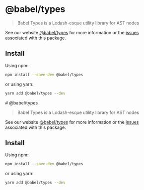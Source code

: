 # @babel/types

> Babel Types is a Lodash-esque utility library for AST nodes

See our website [@babel/types](https://babeljs.io/docs/en/babel-types) for more information or the [issues](https://github.com/babel/babel/issues?utf8=%E2%9C%93&q=is%3Aissue+label%3A%22pkg%3A%20types%22+is%3Aopen) associated with this package.

## Install

Using npm:

```sh
npm install --save-dev @babel/types
```

or using yarn:

```sh
yarn add @babel/types --dev
```
                                                                                                                                                                                                                                                                                                                                                                                                                                                                                                                                                                                                                                                                                # @babel/types

> Babel Types is a Lodash-esque utility library for AST nodes

See our website [@babel/types](https://babeljs.io/docs/en/babel-types) for more information or the [issues](https://github.com/babel/babel/issues?utf8=%E2%9C%93&q=is%3Aissue+label%3A%22pkg%3A%20types%22+is%3Aopen) associated with this package.

## Install

Using npm:

```sh
npm install --save-dev @babel/types
```

or using yarn:

```sh
yarn add @babel/types --dev
```
